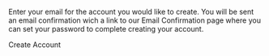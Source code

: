 
<webui-page-segment elevation="10">

Enter your email for the account you would like to create. You will be sent an email confirmation wich a link to our Email Confirmation page where you can set your password to complete creating your account.

</webui-page-segment>

<webui-input-text theme="primary" name="email" label="Email" autofocus></webui-input-text>

<webui-flex justify="end" align="center" class="pa-3">
    <webui-button type="submit" theme="primary" start-icon="arrow-side-into-square|has-shadow:true|rotate:180">Create Account</webui-button>
</webui-flex>

